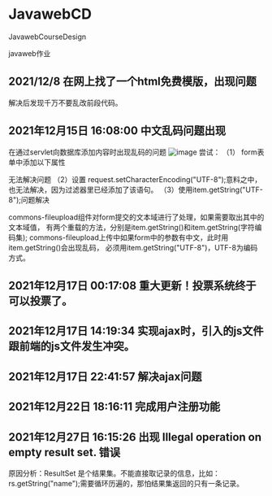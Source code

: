 # JavawebCD
JavawebCourseDesign

javaweb作业

## 2021/12/8 在网上找了一个html免费模版，出现问题

解决后发现千万不要乱改前段代码。

## 2021年12月15日 16:08:00  中文乱码问题出现
在通过servlet向数据库添加内容时出现乱码的问题
![image](https://user-images.githubusercontent.com/73866622/146147865-98c307ff-46fc-4a60-b6ef-ff3ea0852fb5.png)
尝试：
（1）
form表单中添加以下属性<form action="" method="" enctype="multipart/form-data" accept-charset="UTF-8"></form>
无法解决问题
（2）设置 request.setCharacterEncoding("UTF-8");意料之中，也无法解决，因为过滤器里已经添加了该语句。
（3）使用item.getString("UTF-8");问题解决

commons-fileupload组件对form提交的文本域进行了处理，如果需要取出其中的文本域值，
有两个重载的方法，分别是item.getString()和item.getString(字符编码集);
commons-fileupload上传中如果form中的参数有中文，此时用item.getString()会出现乱码，
必须用item.getString("UTF-8")，UTF-8为编码方式。


## 2021年12月17日 00:17:08  重大更新！投票系统终于可以投票了。

## 2021年12月17日 14:19:34  实现ajax时，引入的js文件跟前端的js文件发生冲突。

## 2021年12月17日 22:41:57  解决ajax问题

## 2021年12月22日 18:16:11  完成用户注册功能

## 2021年12月27日 16:15:26  出现  Illegal operation on empty result set. 错误
原因分析：ResultSet 是个结果集。不能直接取记录的信息，比如：rs.getString("name");需要循环历遍的，那怕结果集返回的只有一条记录。

